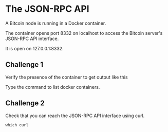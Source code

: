 # The JSON-RPC API
A Bitcoin node is running in a Docker container.

The container opens port 8332 on localhost to access the Bitcoin server's JSON-RPC API interface.

It is open on 127.0.0.1:8332.

## Challenge 1

Verify the presence of the container to get output like this

Type the command to list docker containers.


## Challenge 2

Check that you can reach the JSON-RPC API interface using curl.

`which curl`




